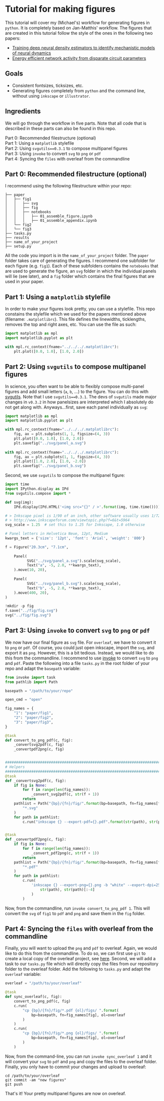 # Tutorial for making figures

This tutorial will cover my (Michael's) workflow for generating figures in `python`. It is completely based on Jan-Matthis' workflow. The figures that are created in this tutorial follow the style of the ones in the following two papers:  
- [Training deep neural density estimators to identify mechanistic models of neural dynamics](https://elifesciences.org/articles/56261)  
- [Energy efficient network activity from disparate circuit parameters](https://www.biorxiv.org/content/10.1101/2021.07.30.454484v4.abstract)

## Goals
- Consistent fontsizes, ticksizes, etc.  
- Generating figures completely from `python` and the command line, without using `inkscape` or `illustrator`.

## Ingredients
We will go through the workflow in five parts. Note that all code that is described in these parts can also be found in this repo.  

Part 0: Recommended filestructure (optional)  
Part 1: Using a `matplotlib` stylefile  
Part 2: Using `svgutils==0.3.1` to compose multipanel figures  
Part 3: Using `invoke` to convert `svg` to `png` or `pdf`  
Part 4: Syncing the `files` with overleaf from the commandline  

## Part 0: Recommended filestructure (optional)
I recommend using the following filestructure within your repo:
```
├── paper
│   ├── fig1
│   │   ├── svg
│   │   ├── fig
│   │   ├── notebooks
│   │   │   ├── 01_assemble_figure.ipynb
│   │   │   ├── 01_assemble_appendix.ipynb
│   └── fig2
│   └── fig3
├── tasks.py
├── results
├── name_of_your_project
├── setup.py
```
All the code you import is in the `name_of_your_project` folder. The `paper` folder takes care of generating the figures. I recommend one subfolder for each figure (e.g. `fig1`). Each of these subfolders contains the `notebooks` that are used to generate the figure, an `svg` folder in which the individual panels will lie (see later), and a `fig` folder which contains the final figures that are used in your paper.

## Part 1: Using a `matplotlib` stylefile
In order to make your figures look pretty, you can use a stylefile. This repo constains the stylefile which we used for the papers mentioned above (filename: `.matplotlibrc`). This file defines the linewidths, ticklengths, removes the top and right axes, etc. You can use the file as such:
```python
import matplotlib as mpl
import matplotlib.pyplot as plt

with mpl.rc_context(fname="../../../.matplotlibrc"):
    plt.plot([0.0, 1.0], [1.0, 2.0])
```

## Part 2: Using `svgutils` to compose multipanel figures
In science, you often want to be able to flexibly compose multi-panel figures and add small letters (`a`, `b`, ...) to the figure. You can do this with [svgutils](https://svgutils.readthedocs.io/en/latest/). Note that I use `svgutils==0.3.1`. The devs of `svgutils` made major changes in `v0.3.2` in how panelsizes are interpreted which I absolutely do not get along with. Anyways...first, save each panel individually as `svg`:
```python
import matplotlib as mpl
import matplotlib.pyplot as plt

with mpl.rc_context(fname="../../../.matplotlibrc"):
    fig, ax = plt.subplots(1, 1, figsize=(4, 3))
    plt.plot([0.0, 1.0], [1.0, 2.0])
    plt.savefig("../svg/panel_a.svg")
    
with mpl.rc_context(fname="../../../.matplotlibrc"):
    fig, ax = plt.subplots(1, 1, figsize=(4, 3))
    plt.plot([1.0, 2.0], [1.0, -2.0])
    plt.savefig("../svg/panel_b.svg")
```

Second, we use `svgutils` to compose the multipanel figure:
```python
import time
import IPython.display as IPd
from svgutils.compose import *

def svg(img):
    IPd.display(IPd.HTML('<img src="{}" / >'.format(img, time.time())))

# > Inkscape pixel is 1/90 of an inch, other software usually uses 1/72.
# > http://www.inkscapeforum.com/viewtopic.php?f=6&t=5964
svg_scale = 1.25  # set this to 1.25 for Inkscape, 1.0 otherwise

# Panel letters in Helvetica Neue, 12pt, Medium
kwargs_text = {'size': '12pt', 'font': 'Arial', 'weight': '800'}

f = Figure("20.3cm", "7.1cm",
           
    Panel(
          SVG("../svg/panel_a.svg").scale(svg_scale),
          Text("a", -5, 2.0, **kwargs_text),
    ).move(10, 20),
    
    Panel(
          SVG("../svg/panel_b.svg").scale(svg_scale),
          Text("b", -5, 2.0, **kwargs_text),
    ).move(400, 20),
)

!mkdir -p fig
f.save("../fig/fig.svg")
svg("../fig/fig.svg")
```

## Part 3: Using `invoke` to convert `svg` to `png` or `pdf`

We now have our final figure as `svg` file. For `overleaf`, we have to convert it to `png` or `pdf`. Of course, you could just open inkscape, import the `svg`, and export it as `png`. However, this is a bit tedious. Instead, we would like to do this from the commandline. I recommend to use [invoke](https://www.pyinvoke.org/) to convert `svg` to `png` and `pdf`. Paste the following into a file `tasks.py` in the root folder of your repo and adapt the `basepath` variable:
```python
from invoke import task
from pathlib import Path

basepath = "/path/to/your/repo"

open_cmd = "open"

fig_names = {
    "1": "paper/fig1",
    "2": "paper/fig2",
    "3": "paper/fig3",
}

@task
def convert_to_png_pdf(c, fig):
    _convertsvg2pdf(c, fig)
    _convertpdf2png(c, fig)


########################################################################################
# Helpers
########################################################################################
@task
def _convertsvg2pdf(c, fig):
    if fig is None:
        for f in range(len(fig_names)):
            _convert_svg2pdf(c, str(f + 1))
        return
    pathlist = Path("{bp}/{fn}/fig/".format(bp=basepath, fn=fig_names[fig])).glob(
        "*.svg"
    )
    for path in pathlist:
        c.run("inkscape {} --export-pdf={}.pdf".format(str(path), str(path)[:-4]))


@task
def _convertpdf2png(c, fig):
    if fig is None:
        for f in range(len(fig_names)):
            _convert_pdf2png(c, str(f + 1))
        return
    pathlist = Path("{bp}/{fn}/fig/".format(bp=basepath, fn=fig_names[fig])).glob(
        "*.pdf"
    )
    for path in pathlist:
        c.run(
            'inkscape {} --export-png={}.png -b "white" --export-dpi=250'.format(
                str(path), str(path)[:-4]
            )
        )
```

Now, from the commandline, run `invoke convert_to_png_pdf 1`. This will convert the `svg` of `fig1` to `pdf` and `png` and save them in the `fig` folder.

## Part 4: Syncing the `files` with overleaf from the commandline  
Finally, you will want to upload the `png` and `pdf` to overleaf. Again, we would like to do this from the commandline. To do so, we can first use `git` to create a local copy of the overleaf project, see [here](https://www.overleaf.com/learn/how-to/Using_Git_and_GitHub). Second, we will add a task to our `tasks.py` file which will directly copy the files from our repository folder to the overleaf folder. Add the following to `tasks.py` and adapt the `overleaf` variable:
```python
overleaf = "/path/to/your/overleaf"

@task
def sync_overleaf(c, fig):
    convert_to_png_pdf(c, fig)
    c.run(
        "cp {bp}/{fn}/fig/*.pdf {ol}/figs/ ".format(
            bp=basepath, fn=fig_names[fig], ol=overleaf
        )
    )
    c.run(
        "cp {bp}/{fn}/fig/*.png {ol}/figs/ ".format(
            bp=basepath, fn=fig_names[fig], ol=overleaf
        )
    )
```
Now, from the command-line, you can run `invoke sync_overleaf 1` and it will convert your `svg` to `pdf` and `png` and copy the files to the overleaf folder. Finally, you only have to commit your changes and upload to overleaf:
```
cd /path/to/your/overleaf
git commit -am "new figures"
git push
```

That's it! Your pretty multipanel figures are now on overleaf.
